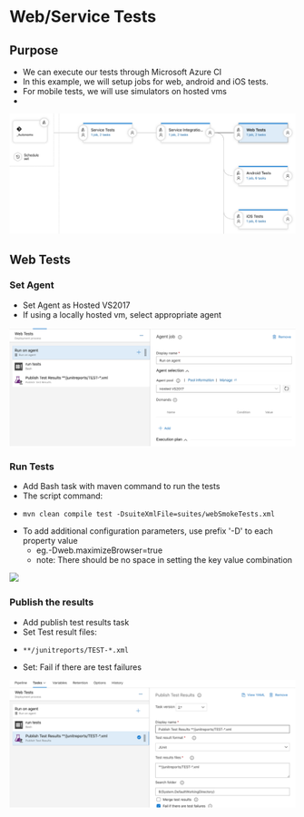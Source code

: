 # Web/Service Tests

## Purpose

* We can execute our tests through Microsoft Azure CI
* In this example, we will setup jobs for web, android and iOS tests. 
* For mobile tests, we will use simulators on hosted vms
* 
![Autonomx pipeline setup](../../../.gitbook/assets/image%20%28107%29.png)

## Web Tests

### Set Agent

* Set Agent as Hosted VS2017
* If using a locally hosted vm, select appropriate agent

![](../../../.gitbook/assets/image%20%289%29.png)

### Run Tests

* Add Bash task with maven command to run the tests
* The script command:
* ```text
  mvn clean compile test -DsuiteXmlFile=suites/webSmokeTests.xml
  ```
* To add additional configuration parameters, use prefix '-D' to each property value
  * eg.-Dweb.maximizeBrowser=true 
  * note: There should be no space in setting the key value combination

![](../../../.gitbook/assets/image%20%2848%29.png)

### Publish the results

* Add publish test results task
* Set Test result files: 
* ```text
  **/junitreports/TEST-*.xml
  ```
* Set: Fail if there are test failures

![](../../../.gitbook/assets/image%20%2868%29.png)

